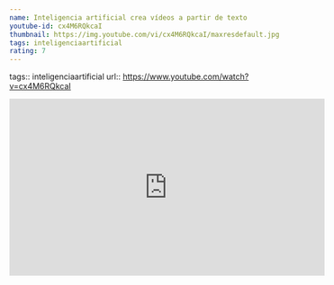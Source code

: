 ```yaml
---
name: Inteligencia artificial crea vídeos a partir de texto
youtube-id: cx4M6RQkcaI
thumbnail: https://img.youtube.com/vi/cx4M6RQkcaI/maxresdefault.jpg
tags: inteligenciaartificial
rating: 7
---
```

tags:: inteligenciaartificial
url:: https://www.youtube.com/watch?v=cx4M6RQkcaI

<iframe width='560' height='315' src='https://www.youtube.com/embed/cx4M6RQkcaI' title='YouTube video player' frameborder='0' allow='accelerometer; autoplay; clipboard-write; encrypted-media; gyroscope; picture-in-picture; web-share' allowfullscreen></iframe>


